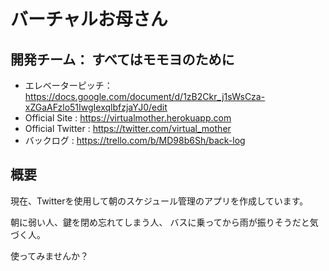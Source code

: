 # バーチャルお母さん

## 開発チーム： すべてはモモヨのために
- エレベーターピッチ： <https://docs.google.com/document/d/1zB2Ckr_j1sWsCza-xZGaAFzlo51IwgIexqlbfzjaYJ0/edit>
- Official Site : <https://virtualmother.herokuapp.com>
- Official Twitter : <https://twitter.com/virtual_mother>
- バックログ : <https://trello.com/b/MD98b6Sh/back-log>

## 概要
現在、Twitterを使用して朝のスケジュール管理のアプリを作成しています。

朝に弱い人、鍵を閉め忘れてしまう人、
バスに乗ってから雨が振りそうだと気づく人。

使ってみませんか？
